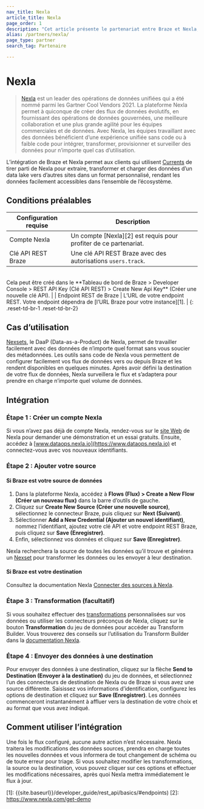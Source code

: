 ```yaml
---
nav_title: Nexla
article_title: Nexla
page_order: 1
description: "Cet article présente le partenariat entre Braze et Nexla, une plateforme d’opérations de données unifiées qui permet aux utilisateurs de Braze Currents d’extraire, de transformer et de charger des données d’un data lake vers d’autres sites dans un format personnalisé."
alias: /partners/nexla/
page_type: partner
search_tag: Partenaire

---
```


# Nexla

> [Nexla](https://www.nexla.com) est un leader des opérations de données unifiées qui a été nommé parmi les Gartner Cool Vendors 2021. La plateforme Nexla permet à quiconque de créer des flux de données évolutifs, en fournissant des opérations de données gouvernées, une meilleure collaboration et une plus grande agilité pour les équipes commerciales et de données. Avec Nexla, les équipes travaillant avec des données bénéficient d’une expérience unifiée sans code ou à faible code pour intégrer, transformer, provisionner et surveiller des données pour n’importe quel cas d’utilisation. 

L’intégration de Braze et Nexla permet aux clients qui utilisent [Currents]({{site.baseurl}}/user_guide/data_and_analytics/braze_currents/setting_up_currents/) de tirer parti de Nexla pour extraire, transformer et charger des données d’un data lake vers d’autres sites dans un format personnalisé, rendant les données facilement accessibles dans l’ensemble de l’écosystème.

## Conditions préalables

| Configuration requise | Description |
|---|---|
| Compte Nexla | Un compte [Nexla][2] est requis pour profiter de ce partenariat. |
| Clé API REST Braze | Une clé API REST Braze avec des autorisations `users.track`. <br>
<br>
 Cela peut être créé dans le **Tableau de bord de Braze > Developer Console > REST API Key (Clé API REST) > Create New Api Key** (Créer une nouvelle clé API). |
| Endpoint REST de Braze  | L’URL de votre endpoint REST. Votre endpoint dépendra de [l’URL Braze pour votre instance][1]. |
{: .reset-td-br-1 .reset-td-br-2}

## Cas d’utilisation

[Nexsets](https://nexla.zendesk.com/hc/en-us/articles/360052999674-Dataset-Information), le DaaP (Data-as-a-Product) de Nexla, permet de travailler facilement avec des données de n’importe quel format sans vous soucier des métadonnées. Les outils sans code de Nexla vous permettent de configurer facilement vos flux de données vers ou depuis Braze et les rendent disponibles en quelques minutes. Après avoir défini la destination de votre flux de données, Nexla surveillera le flux et s’adaptera pour prendre en charge n’importe quel volume de données.

## Intégration

### Étape 1 : Créer un compte Nexla

Si vous n’avez pas déjà de compte Nexla, rendez-vous sur le [site Web](https://www.nexla.com) de Nexla pour demander une démonstration et un essai gratuits. Ensuite, accédez à [www.dataops.nexla.io](https://www.dataops.nexla.io) et connectez-vous avec vos nouveaux identifiants.

### Étape 2 : Ajouter votre source

#### Si Braze est votre source de données
1. Dans la plateforme Nexla, accédez à **Flows (Flux) > Create a New Flow (Créer un nouveau flux)** dans la barre d’outils de gauche.
2. Cliquez sur **Create New Source (Créer une nouvelle source)**, sélectionnez le connecteur Braze, puis cliquez sur **Next (Suivant)**. 
3. Sélectionner **Add a New Credential (Ajouter un nouvel identifiant)**, nommez l’identifiant, ajoutez votre clé API et votre endpoint REST Braze, puis cliquez sur **Save (Enregistrer)**.
4. Enfin, sélectionnez vos données et cliquez sur **Save (Enregistrer)**. 

Nexla recherchera la source de toutes les données qu’il trouve et générera un [Nexset](https://nexla.zendesk.com/hc/en-us/articles/360052999674-Dataset-Information) pour transformer les données ou les envoyer à leur destination.

#### Si Braze est votre destination

Consultez la documentation Nexla [Connecter des sources à Nexla](https://nexla.zendesk.com/hc/en-us/sections/115001685927-Create-a-Data-Source).

### Étape 3 : Transformation (facultatif)

Si vous souhaitez effectuer des [transformations](https://nexla.zendesk.com/hc/en-us/sections/115001686007-Transformations) personnalisées sur vos données ou utiliser les connecteurs préconçus de Nexla, cliquez sur le bouton **Transformation** du jeu de données pour accéder au Transform Builder. Vous trouverez des conseils sur l’utilisation du Transform Builder dans la [documentation Nexla](https://nexla.zendesk.com/hc/en-us/articles/360000590468-How-to-Transform-your-Data).

### Étape 4 : Envoyer des données à une destination

Pour envoyer des données à une destination, cliquez sur la flèche **Send to Destination (Envoyer à la destination)** du jeu de données, et sélectionnez l’un des connecteurs de destination de Nexla ou de Braze si vous avez une source différente. Saisissez vos informations d’identification, configurez les options de destination et cliquez sur **Save (Enregistrer)**. Les données commenceront instantanément à affluer vers la destination de votre choix et au format que vous avez indiqué.

## Comment utiliser l’intégration

Une fois le flux configuré, aucune autre action n’est nécessaire. Nexla traitera les modifications des données sources, prendra en charge toutes les nouvelles données et vous informera de tout changement de schéma ou de toute erreur pour triage. Si vous souhaitez modifier les transformations, la source ou la destination, vous pouvez cliquer sur ces options et effectuer les modifications nécessaires, après quoi Nexla mettra immédiatement le flux à jour.

[1]: {{site.baseurl}}/developer_guide/rest_api/basics/#endpoints)
[2]: https://www.nexla.com/get-demo